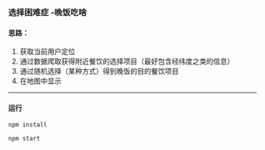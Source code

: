 ### 选择困难症 -晚饭吃啥

#### 思路：

1. 获取当前用户定位
2. 通过数据爬取获得附近餐饮的选择项目（最好包含经纬度之类的信息）
3. 通过随机选择（某种方式）得到晚饭的目的餐饮项目
4. 在地图中显示

---

#### 运行

```shell
npm install

npm start
```

